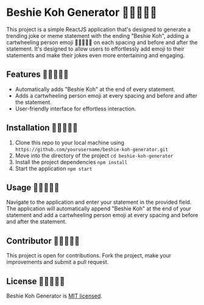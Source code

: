 # Beshie Koh Generator 🤸‍♂️🤸🤸‍♀️

This project is a simple ReactJS application that's designed to generate a trending joke or meme statement with the ending "Beshie Koh", adding a cartwheeling person emoji 🤸‍♂️🤸🤸‍♀️ on each spacing and before and after the statement. It's designed to allow users to effortlessly add emoji to their statements and make their jokes even more entertaining and engaging.

## Features 🤸‍♂️🤸🤸‍♀️

- Automatically adds "Beshie Koh" at the end of every statement.
- Adds a cartwheeling person emoji at every spacing and before and after the statement.
- User-friendly interface for effortless interaction.

## Installation 🤸‍♂️🤸🤸‍♀️

1. Clone this repo to your local machine using `https://github.com/yourusername/beshie-koh-generator.git`
2. Move into the directory of the project `cd beshie-koh-generator`
3. Install the project dependencies `npm install`
4. Start the application `npm start`

## Usage 🤸‍♂️🤸🤸‍♀️

Navigate to the application and enter your statement in the provided field. The application will automatically append "Beshie Koh" at the end of your statement and add a cartwheeling person emoji at every spacing and before and after the statement.

## Contributor 🤸‍♂️🤸🤸‍♀️

This project is open for contributions. Fork the project, make your improvements and submit a pull request.

## License  🤸‍♂️🤸🤸‍♀️

Beshie Koh Generator is [MIT licensed](./LICENSE).
